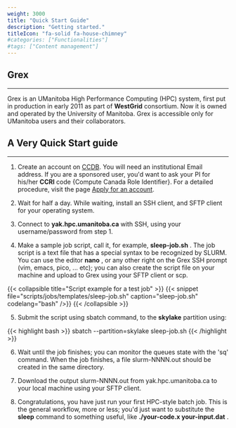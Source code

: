 ```yaml
---
weight: 3000
title: "Quick Start Guide"
description: "Getting started."
titleIcon: "fa-solid fa-house-chimney"
#categories: ["Functionalities"]
#tags: ["Content management"]
---
```


## Grex
---

Grex is an UManitoba High Performance Computing (HPC) system, first put in production in early 2011 as part of __WestGrid__ consortium. Now it is owned and operated by the University of Manitoba. Grex is accessible only for UManitoba users and their collaborators.

## A Very Quick Start guide
---

1. Create an account on [CCDB](https://ccdb.alliancecan.ca/security/login "CCDB"). You will need an institutional Email address. If you are a sponsored user, you'd want to ask your PI for his/her __CCRI__ code {Compute Canada Role Identifier}. For a detailed procedure, visit the page [Apply for an account](https://alliancecan.ca/en/services/advanced-research-computing/account-management/apply-account "Apply for an Alliance account").

2. Wait for half a day. While waiting, install an SSH client, and SFTP client for your operating system.

3. Connect to **yak.hpc.umanitoba.ca** with SSH, using your username/password from step 1.

4. Make a sample job script, call it, for example, __sleep-job.sh__ . The job script is a text file that has a special syntax to be recognized by SLURM. You can use the editor __nano__ , or any other right on the Grex SSH prompt (vim, emacs, pico, ... etc); you can also create the script file on your machine and upload to Grex using your SFTP client or scp.

{{< collapsible title="Script example for a test job" >}}
{{< snippet
    file="scripts/jobs/templates/sleep-job.sh"
    caption="sleep-job.sh"
    codelang="bash"
/>}}
{{< /collapsible >}}

5. Submit the script using sbatch command, to the __skylake__ partition using:

{{< highlight bash >}}
sbatch --partition=skylake sleep-job.sh
{{< /highlight >}}

6. Wait until the job finishes; you can monitor the queues state with the 'sq' command. When the job finishes, a file slurm-NNNN.out should be created in the same directory.

7. Download the output slurm-NNNN.out from yak.hpc.umanitoba.ca to your local machine using your SFTP client.

8. Congratulations, you have just run your first HPC-style batch job. This is the general workflow, more or less; you'd just want to substitute the __sleep__ command to something useful, like __./your-code.x your-input.dat__ .

<!--
Check out [Getting an ccount](./access), [Moving Data](./connecting/data-transfer/) and [Running jobs](./running) for general information. [Software pages](./software) might have information specific to running particular [software items](./software/specific). [OpenOndemand](./ood) pages explain how to use the new Grex's Web portal.
-->

<!-- {{< treeview display="tree" />}} -->

<!-- Changes and update:
* Last revision: Aug 28, 2024.  
-->
